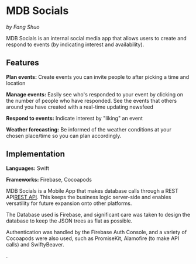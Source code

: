 # MDB Socials

*by Fang Shuo*

MDB Socials is an internal social media app that allows users to create and respond to events (by indicating interest and availability).

## Features

**Plan events:** Create events you can invite people to after picking a time and location

**Manage events:** Easily see who's responded to your event by clicking on the number of people who have responded. See the events that others around you have created with a real-time updating newsfeed

**Respond to events:** Indicate interest by "liking" an event

**Weather forecasting:** Be informed of the weather conditions at your chosen place/time so you can plan accordingly.

## Implementation

**Languages:** Swift

**Frameworks:** Firebase, Cocoapods

MDB Socials is a Mobile App that makes database calls through a REST API[REST API](https://github.com/dfangshuo/iOSRestAPI). This keeps the business logic server-side and enables versatility for future expansion onto other platforms.

The Database used is Firebase, and significant care was taken to design the database to keep the JSON trees as flat as possible.

Authentication was handled by the Firebase Auth Console, and a variety of Cocoapods were also used, such as PromiseKit, Alamofire (to make API calls) and SwiftyBeaver.


<!-- 

Refactored MDB Socials make Firebase calls through a REST API, keeping business logic server-side*



A networking app that allows users to create & share events with their friends, view real-time updates, & express interest with RSVP functionalities -->.